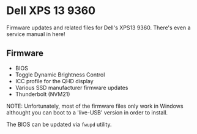 # Dell XPS 13 9360

Firmware updates and related files for Dell's XPS13 9360. There's
even a service manual in here!

## Firmware

* BIOS
* Toggle Dynamic Brightness Control
* ICC profile for the QHD display
* Various SSD manufacturer firmware updates
* Thunderbolt (NVM21)

NOTE: Unfortunately, most of the firmware files only work in Windows
althought you can boot to a 'live-USB' version in order to install.

The BIOS can be updated via `fwupd` utility.
